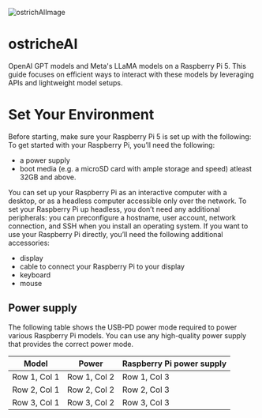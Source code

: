 
![ostrichAIImage](https://github.com/user-attachments/assets/1ba87e97-e8fc-49b2-9107-29e30c5c929e)
# ostricheAI
OpenAI GPT models and Meta's LLaMA models on a Raspberry Pi 5. This guide focuses on efficient ways to interact with these models by leveraging APIs and lightweight model setups.

# Set Your Environment 
Before starting, make sure your Raspberry Pi 5 is set up with the following:
To get started with your Raspberry Pi, you’ll need the following:

* a power supply
* boot media (e.g. a microSD card with ample storage and speed) atleast 32GB and above.

You can set up your Raspberry Pi as an interactive computer with a desktop, or as a headless computer accessible only over the network. To set your Raspberry Pi up headless, you don’t need any additional peripherals: you can preconfigure a hostname, user account, network connection, and SSH when you install an operating system. If you want to use your Raspberry Pi directly, you’ll need the following additional accessories:

* display
* cable to connect your Raspberry Pi to your display
* keyboard
* mouse

## Power supply
The following table shows the USB-PD power mode required to power various Raspberry Pi models. You can use any high-quality power supply that provides the correct power mode.

| Model    | Power    | Raspberry Pi power supply|
|----------|----------|----------|
| Row 1, Col 1 | Row 1, Col 2 | Row 1, Col 3 |
| Row 2, Col 1 | Row 2, Col 2 | Row 2, Col 3 |
| Row 3, Col 1 | Row 3, Col 2 | Row 3, Col 3 |
